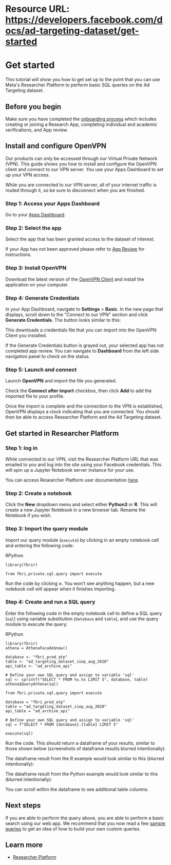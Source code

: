 # Resource URL: https://developers.facebook.com/docs/ad-targeting-dataset/get-started
Get started
===========

This tutorial will show you how to get set up to the point that you can use Meta's Researcher Platform to perform basic SQL queries on the Ad Targeting dataset.

Before you begin
----------------

Make sure you have completed the [onboarding process](https://developers.facebook.com/docs/ad-targeting-dataset/get-access) which includes creating or joining a Research App, completing individual and academic verifications, and App review.

Install and configure OpenVPN
-----------------------------

Our products can only be accessed through our Virtual Private Network (VPN). This guide shows you how to install and configure the OpenVPN client and connect to our VPN server. You use your Apps Dashboard to set up your VPN access.

While you are connected to our VPN server, all of your internet traffic is routed through it, so be sure to disconnect when you are finished.

### Step 1: Access your Apps Dashboard

Go to your [Apps Dashboard](https://developers.facebook.com/apps).

### Step 2: Select the app

Select the app that has been granted access to the dataset of interest.

If your App has not been approved please refer to [App Review](https://developers.facebook.com/docs/ad-targeting-dataset/app-review) for instructions.

### Step 3: Install OpenVPN

Download the latest version of the [OpenVPN Client](https://l.facebook.com/l.php?u=https%3A%2F%2Fopenvpn.net%2Fvpn-client%2F&h=AT1LV61KhhNwoYuyLsjovWMMJWUYMDVHCFJk9AjMxO7Qlsp5QXRLVC0mVjMFgP0JBuxBs84YhhzB9Xs5IW3Ek24q-KQ0XvN1xqk5k4_pDKgkSzTopvS7rNy4F_sycKIJqouYqlivJn7x2DEj) and install the application on your computer.

### Step 4: Generate Credentials

In your App Dashboard, navigate to **Settings** > **Basic**. In the new page that displays, scroll down to the "Connect to our VPN" section and click **Generate Credentials**. The button looks similar to this:

This downloads a credentials file that you can import into the OpenVPN Client you installed.

If the Generate Credentials button is grayed out, your selected app has not completed app review. You can navigate to **Dashboard** from the left side navigation panel to check on the status.

### Step 5: Launch and connect

Launch **OpenVPN** and import the file you generated.

Check the **Connect after import** checkbox, then click **Add** to add the imported file to your profile.

Once the import is complete and the connection to the VPN is established, OpenVPN displays a clock indicating that you are connected. You should then be able to access Researcher Platform and the Ad Targeting dataset.

Get started in Researcher Platform
----------------------------------

### Step 1: log in

While connected to our VPN, visit the Researcher Platform URL that was emailed to you and log into the site using your Facebook credentials. This will spin up a Jupyter Notebook server instance for your use.

You can access Researcher Platform user documentation [here](https://developers.facebook.com/docs/researcher-platform/).

### Step 2: Create a notebook

Click the **New** dropdown menu and select either **Python3** or **R**. This will create a new Jupyter Notebook in a new browser tab. Rename the Notebook if you wish.

### Step 3: Import the query module

Import our query module (`execute`) by clicking in an empty notebook cell and entering the following code:

RPython

    library(fbrir)

    from fbri.private.sql.query import execute

Run the code by clicking **\>**. You won't see anything happen, but a new notebook cell will appear when it finishes importing.

### Step 4: Create and run a SQL query

Enter the following code in the empty notebook cell to define a SQL query (`sql`) using variable substitution (`database` and `table`), and use the query module to execute the query:

RPython

    library(fbrir)
    athena = AthenaFacade$new()
    
    database <- "fbri_prod_atp"
    table <- "ad_targeting_dataset_siep_aug_2020"
    api_table <- "ad_archive_api"
    
    # Define your own SQL query and assign to variable 'sql' 
    sql <- sprintf("SELECT * FROM %s.%s LIMIT 5", database, table)
    athena$QueryAthena(sql)

    from fbri.private.sql.query import execute
    
    database = "fbri_prod_atp"
    table = "ad_targeting_dataset_siep_aug_2020"
    api_table = "ad_archive_api"
    
    # Define your own SQL query and assign to variable 'sql' 
    sql = f"SELECT * FROM {database}.{table} LIMIT 5"
    
    execute(sql)

Run the code. This should return a dataframe of your results, similar to those shown below (screenshots of dataframe results blurred intentionally).

The dataframe result from the R example would look similar to this (blurred intentionally):

  
  

The dataframe result from the Python example would look similar to this (blurred intentionally):

  
  

You can scroll within the dataframe to see additional table columns.

Next steps
----------

If you are able to perform the query above, you are able to perform a basic search using our web app. We recommend that you now read a few [sample queries](https://developers.facebook.com/docs/ad-targeting-dataset/sample-queries) to get an idea of how to build your own custom queries.

Learn more
----------

* [Researcher Platform](https://developers.facebook.com/docs/researcher-platform/)